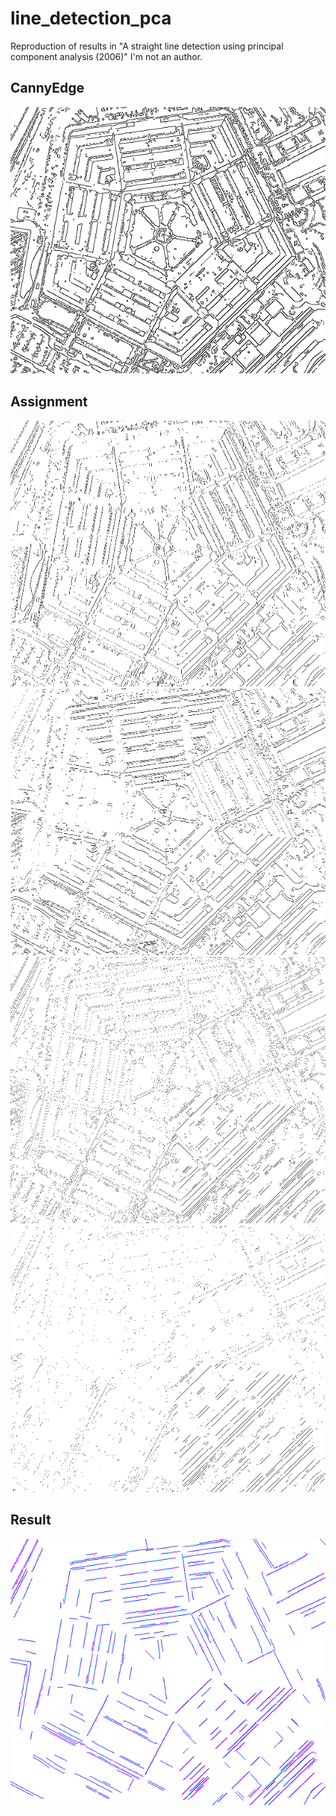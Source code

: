 # line_detection_pca
Reproduction of results in "A straight line detection using principal component analysis (2006)"
I'm not an author.

## CannyEdge

![Canny](resource/canny.png)

## Assignment

![Assignment](resource/is_col.png)
![Assignment](resource/is_row.png)
![Assignment](resource/is_single.png)
![Assignment](resource/is_cross.png)

## Result

![Result](resource/result.png)
